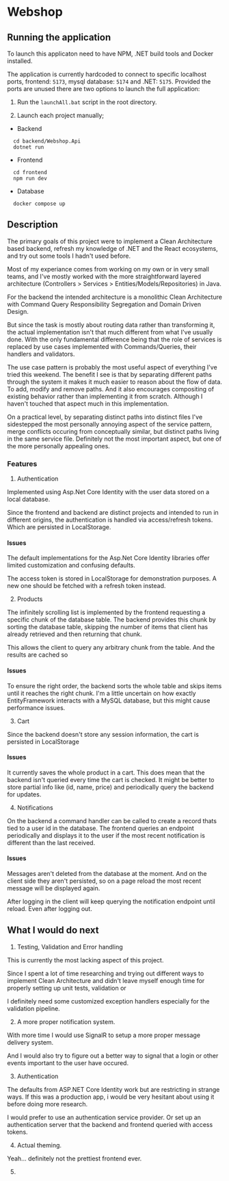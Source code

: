 # Webshop



## Running the application
To launch this applicaton need to have NPM, .NET build tools and Docker installed. 


The application is currently hardcoded to connect to specific localhost ports, frontend: ```5173```, mysql database: ```5174``` and .NET: ```5175```. Provided the ports are unused there are two options to launch the full application:

1. Run the ```launchAll.bat``` script in the root directory.


2. Launch each project manually;
 -  Backend
```
  cd backend/Webshop.Api
  dotnet run
```
- Frontend
```
  cd frontend
  npm run dev
```
- Database
```
  docker compose up
```

## Description

The primary goals of this project were to implement a Clean Architecture based backend, refresh my knowledge of .NET and the React ecosystems, and try out some tools I hadn't used before. 

Most of my experiance comes from working on my own or in very small teams, and I've mostly worked with the more straightforward layered architecture (Controllers > Services > Entities/Models/Repositories) in Java.

For the backend the intended architecture is a monolithic Clean Architecture with Command Query Responsibility Segregation and Domain Driven Design. 

But since the task is mostly about routing data rather than transforming it, the actual implementation isn't that much different from what I've usually done. With the only fundamental difference being that the role of services is replaced by use cases implemented with Commands/Queries, their handlers and validators.

The use case pattern is probably the most useful aspect of everything I've tried this weekend. The benefit I see is that by separating different paths through the system it makes it much easier to reason about the flow of data. To add, modify and remove paths. And it also encourages compositing of existing behavior rather than implementing it from scratch. Although I haven't touched that aspect much in this implementation.

On a practical level, by separating distinct paths into distinct files I've sidestepped the most personally annoying aspect of the service pattern, merge conflicts occuring from conceptually similar, but distinct paths living in the same service file. Definitely not the most important aspect, but one of the more personally appealing ones.

### Features
1. Authentication

Implemented using Asp.Net Core Identity with the user data stored on a local database. 

Since the frontend and backend are distinct projects and intended to run in different origins, the authentication is handled via access/refresh tokens. Which are persisted in LocalStorage.

#### Issues
The default implementations for the Asp.Net Core Identity libraries offer limited
customization and confusing defaults. 

The access token is stored in LocalStorage for demonstration purposes. A new one should be fetched with a refresh token instead.

2. Products

The infinitely scrolling list is implemented by the frontend requesting a specific chunk of the database table. The backend provides this chunk by sorting the database table, skipping the number of items that client has already retrieved and then returning that chunk.

This allows the client to query any arbitrary chunk from the table. And the results are cached so 

#### Issues

To ensure the right order, the backend sorts the whole table and skips items until it reaches the right chunk. I'm a little uncertain on how exactly EntityFramework interacts with a MySQL database, but this might cause performance issues.


3. Cart

Since the backend doesn't store any session information, the cart is persisted in LocalStorage 

#### Issues
It currently saves the whole product in a cart. This does mean that the backend isn't queried every time the cart is checked. It might be better to store partial info like (id, name, price) and periodically query the backend for updates. 

4. Notifications

On the backend a command handler can be called to create a record thats tied to a user id in the database. The frontend queries an endpoint periodically and displays it to the user if the most recent notification is different than the last received.

#### Issues

Messages aren't deleted from the database at the moment. And on the client side they aren't persisted, so on a page reload the most recent message will be displayed again. 

After logging in the client will keep querying the notification endpoint until reload. Even after logging out.

## What I would do next

1. Testing, Validation and Error handling

This is currently the most lacking aspect of this project.

Since I spent a lot of time researching and trying out different ways to implement Clean Architecture and didn't leave myself enough time for properly setting up unit tests, validation or 

I definitely need some customized exception handlers especially for the validation pipeline. 

2. A more proper notification system.

With more time I would use SignalR to setup a more proper message delivery system. 

And I would also try to figure out a better way to signal that a login or other events important to the user have occured. 

3. Authentication

The defaults from ASP.NET Core Identity work but are restricting in strange ways. If this was a production app, i would be very hesitant about using it before doing more research. 

I would prefer to use an authentication service provider. Or set up an authentication server that the backend and frontend queried with access tokens.



4. Actual theming.

Yeah... definitely not the prettiest frontend ever.

5. 